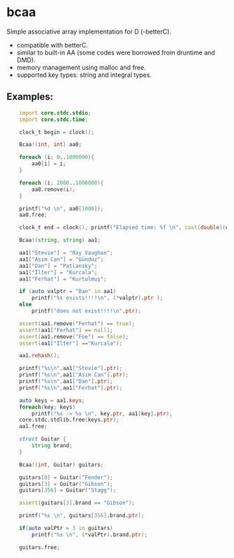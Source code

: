 # bcaa
Simple associative array implementation for D (-betterC).
 * compatible with betterC.
 * similar to built-in AA (some codes were borrowed from druntime and DMD).
 * memory management using malloc and free.
 * supported key types: string and integral types.

## Examples:
```d
    import core.stdc.stdio;
    import core.stdc.time;

    clock_t begin = clock();

    Bcaa!(int, int) aa0;

    foreach (i; 0..1000000){
        aa0[i] = i;
    }

    foreach (i; 2000..1000000){
        aa0.remove(i);
    }

    printf("%d \n", aa0[1000]);
    aa0.free;

    clock_t end = clock(); printf("Elapsed time: %f \n", cast(double)(end - begin) / CLOCKS_PER_SEC);

    Bcaa!(string, string) aa1;

    aa1["Stevie"] = "Ray Vaughan";
    aa1["Asım Can"] = "Gündüz";
    aa1["Dan"] = "Patlansky";
    aa1["İlter"] = "Kurcala";
    aa1["Ferhat"] = "Kurtulmuş";

    if (auto valptr = "Dan" in aa1)
        printf("%s exists!!!!\n", (*valptr).ptr );
    else
        printf("does not exist!!!!\n".ptr);

    assert(aa1.remove("Ferhat") == true);
    assert(aa1["Ferhat"] == null);
    assert(aa1.remove("Foe") == false);
    assert(aa1["İlter"] =="Kurcala");

    aa1.rehash();

    printf("%s\n",aa1["Stevie"].ptr);
    printf("%s\n",aa1["Asım Can"].ptr);
    printf("%s\n",aa1["Dan"].ptr);
    printf("%s\n",aa1["Ferhat"].ptr);

    auto keys = aa1.keys;
    foreach(key; keys)
        printf("%s -> %s \n", key.ptr, aa1[key].ptr);
    core.stdc.stdlib.free(keys.ptr);
    aa1.free;

    struct Guitar {
        string brand;
    }

    Bcaa!(int, Guitar) guitars;

    guitars[0] = Guitar("Fender");
    guitars[3] = Guitar("Gibson");
    guitars[356] = Guitar("Stagg");

    assert(guitars[3].brand == "Gibson");

    printf("%s \n", guitars[356].brand.ptr);

    if(auto valPtr = 3 in guitars)
        printf("%s \n", (*valPtr).brand.ptr);

    guitars.free;

```